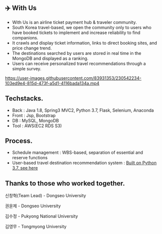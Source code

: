 ## ✈️ With Us
- With Us is an airline ticket payment hub & traveler community.
- South Korea travel-based, we open the community only to users who have booked tickets to implement and increase reliability to find companions.
- It crawls and display ticket information, links to direct booking sites, and price change trend.
- The destinations searched by users are stored in real time in the MongoDB and displayed as a ranking.
- Users can receive personalized travel recommendations through a simple survey.

https://user-images.githubusercontent.com/83931353/230542234-103ed9e4-815d-473f-a5d1-4116bada134a.mp4

## Techstacks.
- Back : Java 1.8, Spring3 MVC2, Python 3.7, Flask, Selenium, Anaconda
- Front : Jsp, Bootstrap
- DB : MySQL, MongoDB
- Tool : AWS(EC2 RDS S3)

## Process.
- Schedule management : WBS-based, separation of essential and reserve functions
- User-based travel destination recommendation system : [Built on Python 3.7, see here](https://github.com/sds2317884/Flight_Booking/tree/main/traveling_recommendation)

## Thanks to those who worked together.
신창혁(Team Lead) - Dongseo University<br>

권윤제 - Dongseo University<br>

김수정 - Pukyong National University<br>

김영무 - Tongmyong University<br>
